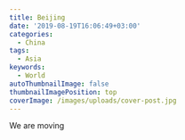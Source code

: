 ```yaml
---
title: Beijing
date: '2019-08-19T16:06:49+03:00'
categories:
  - China
tags:
  - Asia
keywords:
  - World
autoThumbnailImage: false
thumbnailImagePosition: top
coverImage: /images/uploads/cover-post.jpg
---
```

We are moving
